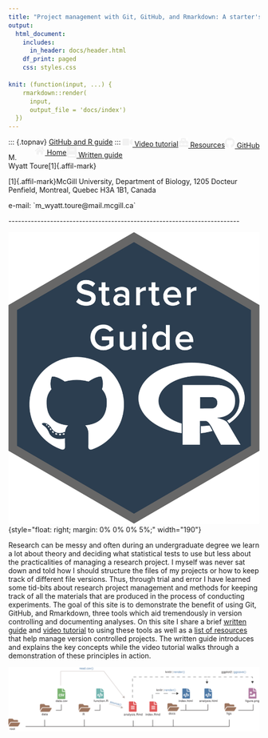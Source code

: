 ```yaml
---
title: "Project management with Git, GitHub, and Rmarkdown: A starter's guide"
output:
  html_document:
    includes:
      in_header: docs/header.html
    df_print: paged
    css: styles.css
    
knit: (function(input, ...) {
    rmarkdown::render(
      input,
      output_file = 'docs/index')
  })
---
```


::: {.topnav}
<a href="index.html">GitHub and R guide</a> <a href="https://github.com/wyatt-toure/github-and-R-starter-guide" style = "float: right;"><img src="github.svg" width = "20"></img> GitHub</a> <a href="resources.html" style = "float: right;"><img src="toolbox.svg" width ="20"></img> Resources</a><a href="video-tutorial.html" style = "float: right;"><img src="video.svg" width = "20"></img> Video tutorial</a><a href="written-guide.html" style = "float: right;"><img src="book.svg" width = "20"></i> Written guide</a> <a href="index.html" style = "float: right;" class="active"><img src="home.svg" width = "20"></img> Home</a>
:::

<p class="author-name">M. Wyatt Toure[1]{.affil-mark}</p><p class="author-affil">[1]{.affil-mark}McGill University, Department of Biology, 1205 Docteur Penfield, Montreal, Quebec H3A 1B1, Canada</p><p>e-mail: `m_wyatt.toure@mail.mcgill.ca`</p>
------------------------------------------------------------------------

![](images/starter-guide-logo2.png){style="float: right; margin: 0% 0% 0% 5%;" width="190"}

Research can be messy and often during an undergraduate degree we learn a lot about theory and deciding what statistical tests to use but less about the practicalities of managing a research project. I myself was never sat down and told how I should structure the files of my projects or how to keep track of different file versions. Thus, through trial and error I have learned some tid-bits about research project management and methods for keeping track of all the materials that are produced in the process of conducting experiments. The goal of this site is to demonstrate the benefit of using Git, GitHub, and Rmarkdown, three tools which aid tremendously in version controlling and documenting analyses. On this site I share a brief [written guide](written-guide.html) and [video tutorial](video-guide.html) to using these tools as well as a [list of resources](resources.html) that help manage version controlled projects. The written guide introduces and explains the key concepts while the video tutorial walks through a demonstration of these principles in action.  

![](images/directory-rendering.svg)
